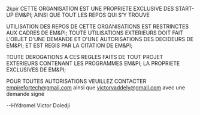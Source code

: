 2kpir
CETTE ORGANISATION EST UNE PROPRIETE EXCLUSIVE DES START-UP EM&PI; AINSI QUE TOUT LES REPOS QUI S'Y TROUVE

UTILISATION DES REPOS DE CETTE ORGANISATIONS EST RESTRINCTES AUX CADRES DE EM&PI; TOUTE UTILISATIONS EXTERIEURS DOIT FAIT L'OBJET D'UNE DEMANDE ET D'UNE AUTORISATIONS DES DECIDEURS DE EM&PI; ET EST REGIS PAR LA CITATION DE EM&PI;

TOUTE DEROGATIONS A CES REGLES FAITS DE TOUT PROJET EXTERIEURS CONTENANT LES PROGRAMMES EM&PI; LA PROPRIETE EXCLUSIVES DE EM&PI;

POUR TOUTES AUTORISATIONS VEUILLEZ CONTACTER empirefortech@gmail.com ainsi que victorvaddely@gmail.com avec une demande signé


--HYdromel Victor Doledji
